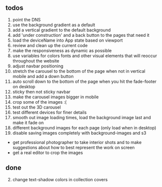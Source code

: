 ## todos
1. point the DNS
1. use the background gradient as a default
1. add a vertical gradient to the default background
1. add 'under construction' and a back button to the pages that need it
1. load the deviceName into App state based on viewport
1. review and clean up the current code
1. make the responsiveness as dynamic as possible
1. use variables for colors fonts and other visual elements that will reoccur throughout the website
1. adjust navbar positioning
1. stretch the carousel to the bottom of the page when not in vertical mobile and add a down button
1. auto scroll down to the bottom of the page when you hit the fade-footer on desktop
1. sticky then not sticky navbar
1. make the carousel images bigger in mobile
1. crop some of the images :(
1. test out the 3D carousel
1. test different devices for finer details
1. smooth out image loading times, load the background image last and make it fade on
1. different background images for each page (only load when in desktop)
1. disable saving images completely with background-images and s3

- get professional photographer to take interior shots and to make suggestions about how to best represent the work on screen
- get a real editor to crop the images

## done
2. change text-shadow colors in collection covers